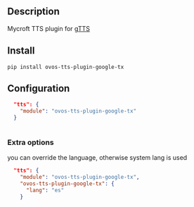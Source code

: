 ## Description
Mycroft TTS plugin for [gTTS](https://github.com/pndurette/gTTS)

## Install

`pip install ovos-tts-plugin-google-tx`

## Configuration

```json
  "tts": {
    "module": "ovos-tts-plugin-google-tx"
  }
 
```

### Extra options

you can override the language, otherwise system lang is used

```json
  "tts": {
    "module": "ovos-tts-plugin-google-tx",
    "ovos-tts-plugin-google-tx": {
      "lang": "es"
    }
 
```
